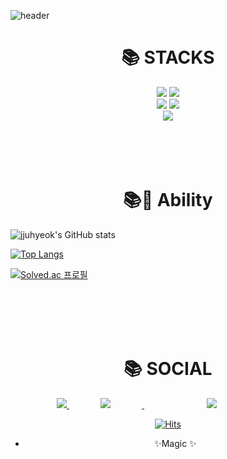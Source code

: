 ![header](https://capsule-render.vercel.app/api?type=waving&color=gradient&height=300&section=header&text=Hello%20jjuhyeok's%20World&fontSize=70&fontColor=black)




<div align=center><h1>📚 STACKS</h1></div>

<div align=center>
  <img src="https://img.shields.io/badge/c-9A3DC8?style=for-the-badge&logo=c&logoColor=black">
  <img src="https://img.shields.io/badge/python-F7DF1E?style=for-the-badge&logo=python&logoColor=blue"> 
  <br>
  <img src="https://img.shields.io/badge/Kaggle-F5F5F5?style=for-the-badge&logo=kaggle&logoColor=aqua&fontColor=00FFFF"> 
  <img src="https://img.shields.io/badge/html-E34F26?style=for-the-badge&logo=html5&logoColor=white"> 

  <br>
  
  
  
  <img src="https://img.shields.io/badge/github-181717?style=for-the-badge&logo=github&logoColor=white">
  <br>
</div>
<br><br><br><br>
<div align=center><h1>📚🥇 Ability</h1></div>


![jjuhyeok's GitHub stats](https://github-readme-stats.vercel.app/api?username=jjuhyeok&theme=chartreuse-dark)
<!--![Top Langs](https://github-readme-stats.vercel.app/api/top-langs/?username=jjuhyeok)-->
[![Top Langs](https://github-readme-stats.vercel.app/api/top-langs/?username=jjuhyeok&layout=compact&theme=chartreuse-dark)](https://github.com/jjuhyeok/github-readme-stats&theme=chartreuse-dark)

[![Solved.ac
프로필](http://mazassumnida.wtf/api/v2/generate_badge?boj=wngur0313)](https://solved.ac/백준아이디)
</div>
<div align=center>
<br><br><br><br>
<div align=center><h1>📚 SOCIAL</h1></div>

<a href="https://instagram.com/jjjuhyeok/">
    <img 
        src="http://img.shields.io/badge/-Instagram-black?style=flat&logo=Instagram&link=https://www.instagram.com/jjjuhyeok/"
        style="height : auto;"/>
</a>
<a href="https://alpox.kr">
    <img 
        src="http://img.shields.io/badge/-Tech%20Blog-655ced?style=flat&logo=github&link=https://alpox.kr"
        style="height : auto; margin-left : 50px; margin-right : 50px;"/>
</a>

<a href="https://www.instagram.com/jjjuhyeok/">
    <img 
        src="http://img.shields.io/badge/-Instagram-FFA1E4?style=flat&logo=Instagram&link=https://www.instagram.com/jjjuhyeok/"
        style="height : auto; margin-left : 100px; margin-right : 100px;"/>
</a>


[![Hits](https://hits.seeyoufarm.com/api/count/incr/badge.svg?url=https%3A%2F%2Fgithub.com%2Fjjuhyeok&count_bg=%233EDE4B&title_bg=%23272121&icon=&icon_color=%23E7E7E7&title=hits&edge_flat=false)](https://hits.seeyoufarm.com)


- ✨Magic ✨

